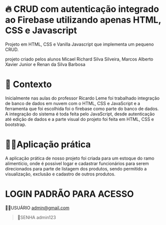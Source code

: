 # 🔥 CRUD com autenticação integrado ao Firebase utilizando apenas HTML, CSS e Javascript

Projeto em HTML, CSS e Vanilla Javascript que implementa um pequeno CRUD.

projeto criado pelos alunos Micael Richard Silva Silveira, Marcos Alberto Xavier Junior e Renan da Silva Barbosa 

# 🧠 Contexto
Inicialmente nas aulas do professor Ricardo Leme foi trabalhado integração de banco de dados em nuvem com o HTML, CSS e JavaScript
e a ferramenta que foi escolhida foi o firebase como parte do banco de dados. A integração do sistema é toda feita pelo JavaScript, desde autenticação até edição de dados e a parte visual do projeto foi feita em HTML, CSS e bootstrap.


# 👨‍💻Aplicação prática 
A aplicação prática de nosso projeto foi criada para um estoque do ramo alimentício,
onde é possivel logar e cadastrar funcionários para serem direcionados para parte de listagem dos produtos, sendo permitido a 
visualização, exclusão e cadastro de outros produtos.

# LOGIN PADRÃO PARA ACESSO #

 👨‍💻USUÁRIO 
admin@gmail.com

> 🔐SENHA 
admin123
